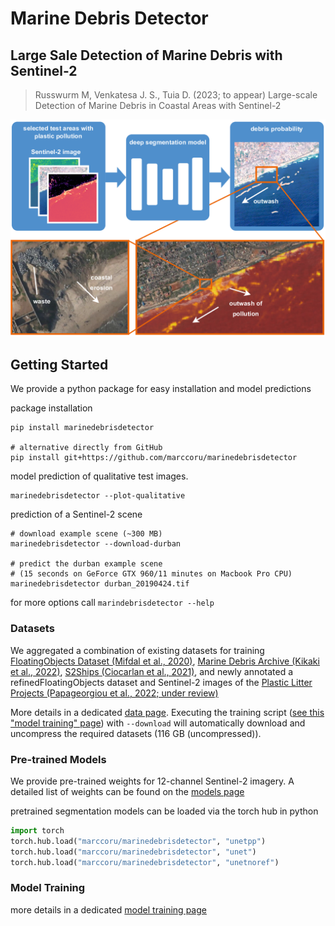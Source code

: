 # Marine Debris Detector

## Large Sale Detection of Marine Debris with Sentinel-2

> Russwurm M, Venkatesa J. S., Tuia D. (2023; to appear) Large-scale Detection of Marine Debris in Coastal Areas with Sentinel-2


<img src="doc/marinedebrisdetector.png" width=600px>


## Getting Started

We provide a python package for easy installation and model predictions

package installation
```
pip install marinedebrisdetector

# alternative directly from GitHub
pip install git+https://github.com/marccoru/marinedebrisdetector
```

model prediction of qualitative test images.
```
marinedebrisdetector --plot-qualitative
```

prediction of a Sentinel-2 scene
```
# download example scene (~300 MB)
marinedebrisdetector --download-durban

# predict the durban example scene
# (15 seconds on GeForce GTX 960/11 minutes on Macbook Pro CPU)
marinedebrisdetector durban_20190424.tif
```

for more options call `marindebrisdetector --help`

### Datasets

We aggregated a combination of existing datasets for training [FloatingObjects Dataset (Mifdal et al., 2020)](https://github.com/ESA-PhiLab/floatingobjects), [Marine Debris Archive (Kikaki et al., 2022)](https://marine-debris.github.io/), [S2Ships (Ciocarlan et al., 2021)](https://github.com/alina2204/contrastive_SSL_ship_detection),
and newly annotated a refinedFloatingObjects dataset and Sentinel-2 images of the [Plastic Litter Projects (Papageorgiou et al., 2022; under review)](https://plp.aegean.gr/)

More details in a dedicated [data page](doc/data.md). 
Executing the training script ([see this "model training" page](doc/model_training.md)) with `--download` will automatically download and uncompress the required datasets (116 GB (uncompressed)).

### Pre-trained Models

We provide pre-trained weights for 12-channel Sentinel-2 imagery.
A detailed list of weights can be found on the [models page](doc/models.md)

pretrained segmentation models can be loaded via the torch hub in python
```python
import torch
torch.hub.load("marccoru/marinedebrisdetector", "unetpp")
torch.hub.load("marccoru/marinedebrisdetector", "unet")
torch.hub.load("marccoru/marinedebrisdetector", "unetnoref")
```



### Model Training

more details in a dedicated [model training page](doc/model_training.md)
